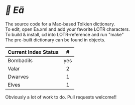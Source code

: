 ***:trident: Eä***
====

The source code for a Mac-based Tolkien dictionary.  
To edit, open Ea.xml and add your favorite LOTR characters.  
To build & install, cd into LOTR-reference and run "make"  
The pre-built dictionary can be found in objects.  


Current Index Status | # |
----------- | :-------------:
Bombadils	|	yes	 |
Valar		|   2	 |
Dwarves		|	1	 |
Elves		|	1	 |

Obviously a lot of work to do.
Pull requests welcome!!
